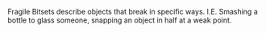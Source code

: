 Fragile Bitsets describe objects that break in specific ways. I.E. Smashing a bottle to glass someone, snapping an object in half at a weak point.